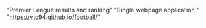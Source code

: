 "Premier League results and ranking" 
"Single webpage application " 
"https://vtc94.github.io/football/" 
